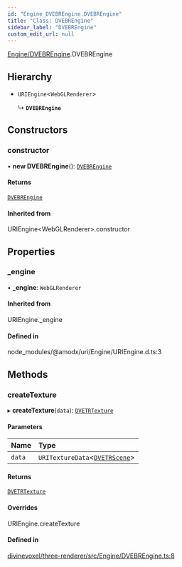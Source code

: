 ```yaml
---
id: "Engine_DVEBREngine.DVEBREngine"
title: "Class: DVEBREngine"
sidebar_label: "DVEBREngine"
custom_edit_url: null
---
```


[Engine/DVEBREngine](../modules/Engine_DVEBREngine.md).DVEBREngine

## Hierarchy

- `URIEngine`\<`WebGLRenderer`\>

  ↳ **`DVEBREngine`**

## Constructors

### constructor

• **new DVEBREngine**(): [`DVEBREngine`](Engine_DVEBREngine.DVEBREngine.md)

#### Returns

[`DVEBREngine`](Engine_DVEBREngine.DVEBREngine.md)

#### Inherited from

URIEngine\<WebGLRenderer\>.constructor

## Properties

### \_engine

• **\_engine**: `WebGLRenderer`

#### Inherited from

URIEngine.\_engine

#### Defined in

node_modules/@amodx/uri/Engine/URIEngine.d.ts:3

## Methods

### createTexture

▸ **createTexture**(`data`): [`DVETRTexture`](Textures_DVETRTexture.DVETRTexture.md)

#### Parameters

| Name | Type |
| :------ | :------ |
| `data` | `URITextureData`\<[`DVETRScene`](Scene_DVETRScene.DVETRScene.md)\> |

#### Returns

[`DVETRTexture`](Textures_DVETRTexture.DVETRTexture.md)

#### Overrides

URIEngine.createTexture

#### Defined in

[divinevoxel/three-renderer/src/Engine/DVEBREngine.ts:8](https://github.com/lucasdamianjohnson/DivineVoxelEngine/blob/596fa7391478620ed460dfb4856ff0a763b91c49/divinevoxel/three-renderer/src/Engine/DVEBREngine.ts#L8)
